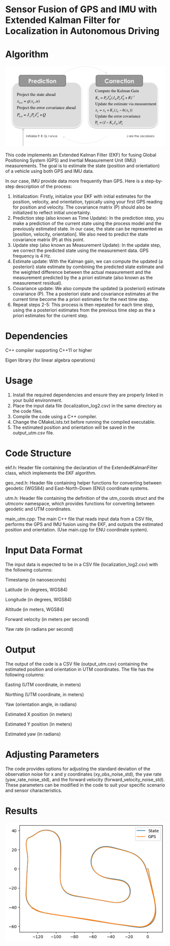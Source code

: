 # Sensor Fusion of GPS and IMU with Extended Kalman Filter for Localization in Autonomous Driving
# Algorithm
![alt text](https://github.com/Janudis/EKF_GPS_IMU/blob/master/Extended-Kalman-Filter-Step.png)

This code implements an Extended Kalman Filter (EKF) for fusing Global Positioning System (GPS) and Inertial Measurement Unit (IMU) measurements. The goal is to estimate the state (position and orientation) of a vehicle using both GPS and IMU data.

In our case, IMU provide data more frequently than GPS. Here is a step-by-step description of the process:
1) Initialization: Firstly, initialize your EKF with initial estimates for the position, velocity, and orientation, typically using your first GPS reading for position and velocity. The covariance matrix (P) should also be initialized to reflect initial uncertainty.
2) Prediction step (also known as Time Update): In the prediction step, you make a prediction of the current state using the process model and the previously estimated state. In our case, the state can be represented as [position, velocity, orientation]. We also need to predict the state covariance matrix (P) at this point.
3) Update step (also known as Measurement Update): In the update step, we correct the predicted state using the measurement data. GPS frequency is 4 Hz.
4) Estimate update: With the Kalman gain, we can compute the updated (a posteriori) state estimate by combining the predicted state estimate and the weighted difference between the actual measurement and the measurement predicted by the a priori estimate (also known as the measurement residual).  
5) Covariance update: We also compute the updated (a posteriori) estimate covariance (P). The a posteriori state and covariance estimates at the current time become the a priori estimates for the next time step.
6) Repeat steps 2-5: This process is then repeated for each time step, using the a posteriori estimates from the previous time step as the a priori estimates for the current step.  

# Dependencies
C++ compiler supporting C++11 or higher

Eigen library (for linear algebra operations)

# Usage
1) Install the required dependencies and ensure they are properly linked in your build environment.
2) Place the input data file (localization_log2.csv) in the same directory as the code files.
3) Compile the code using a C++ compiler.
4) Change the CMakeLists.txt before running the compiled executable.
5) The estimated position and orientation will be saved in the output_utm.csv file.

# Code Structure
ekf.h: Header file containing the declaration of the ExtendedKalmanFilter class, which implements the EKF algorithm.

geo_ned.h: Header file containing helper functions for converting between geodetic (WGS84) and East-North-Down (ENU) coordinate systems.

utm.h: Header file containing the definition of the utm_coords struct and the utmconv namespace, which provides functions for converting between geodetic and UTM coordinates.

main_utm.cpp: The main C++ file that reads input data from a CSV file, performs the GPS and IMU fusion using the EKF, and outputs the estimated position and orientation. (Use main.cpp for ENU coordinate system).

# Input Data Format
The input data is expected to be in a CSV file (localization_log2.csv) with the following columns:

Timestamp (in nanoseconds)

Latitude (in degrees, WGS84)

Longitude (in degrees, WGS84)

Altitude (in meters, WGS84)

Forward velocity (in meters per second)

Yaw rate (in radians per second)

# Output
The output of the code is a CSV file (output_utm.csv) containing the estimated position and orientation in UTM coordinates. The file has the following columns:

Easting (UTM coordinate, in meters)

Northing (UTM coordinate, in meters)

Yaw (orientation angle, in radians)

Estimated X position (in meters)

Estimated Y position (in meters)

Estimated yaw (in radians)

# Adjusting Parameters
The code provides options for adjusting the standard deviation of the observation noise for x and y coordinates (xy_obs_noise_std), the yaw rate (yaw_rate_noise_std), and the forward velocity (forward_velocity_noise_std). These parameters can be modified in the code to suit your specific scenario and sensor characteristics.

# Results
![alt text](https://github.com/Janudis/EKF_GPS_IMU/blob/master/output_final.png)


